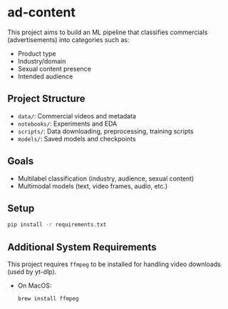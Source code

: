 # ad-content

This project aims to build an ML pipeline that classifies commercials (advertisements) into categories such as:

- Product type
- Industry/domain
- Sexual content presence
- Intended audience

## Project Structure

- `data/`: Commercial videos and metadata
- `notebooks/`: Experiments and EDA
- `scripts/`: Data downloading, preprocessing, training scripts
- `models/`: Saved models and checkpoints

## Goals

- Multilabel classification (industry, audience, sexual content)
- Multimodal models (text, video frames, audio, etc.)

## Setup

```bash
pip install -r requirements.txt
```

## Additional System Requirements

This project requires `ffmpeg` to be installed for handling video downloads (used by yt-dlp).

- On MacOS:
  ```bash
  brew install ffmpeg
